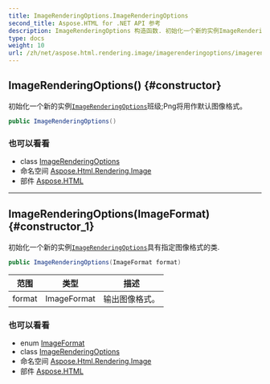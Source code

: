 ```yaml
---
title: ImageRenderingOptions.ImageRenderingOptions
second_title: Aspose.HTML for .NET API 参考
description: ImageRenderingOptions 构造函数. 初始化一个新的实例ImageRenderingOptions班级Png将用作默认图像格式
type: docs
weight: 10
url: /zh/net/aspose.html.rendering.image/imagerenderingoptions/imagerenderingoptions/
---
```

## ImageRenderingOptions() {#constructor}

初始化一个新的实例[`ImageRenderingOptions`](../)班级;Png将用作默认图像格式。

```csharp
public ImageRenderingOptions()
```

### 也可以看看

* class [ImageRenderingOptions](../)
* 命名空间 [Aspose.Html.Rendering.Image](../../imagerenderingoptions/)
* 部件 [Aspose.HTML](../../../)

---

## ImageRenderingOptions(ImageFormat) {#constructor_1}

初始化一个新的实例[`ImageRenderingOptions`](../)具有指定图像格式的类.

```csharp
public ImageRenderingOptions(ImageFormat format)
```

| 范围 | 类型 | 描述 |
| --- | --- | --- |
| format | ImageFormat | 输出图像格式。 |

### 也可以看看

* enum [ImageFormat](../../imageformat/)
* class [ImageRenderingOptions](../)
* 命名空间 [Aspose.Html.Rendering.Image](../../imagerenderingoptions/)
* 部件 [Aspose.HTML](../../../)


